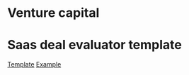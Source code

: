 # Venture capital

# Saas deal evaluator template

[Template](../assets/documents/saas-deal-evaluation-template.pdf)
[Example](../assets/documents/saas-deal-evaluation-template-example.pdf)

